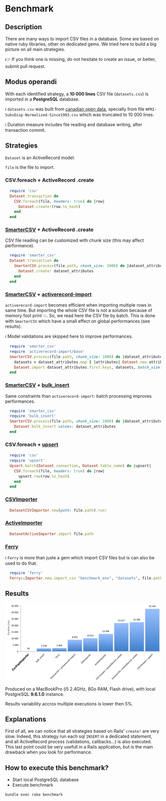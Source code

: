 # Benchmark

## Description

There are many ways to import CSV files in a database. Some are based on native ruby libraries, other on dedicated gems.
We tried here to build a big picture on all main strategies.

:point_right: If you think one is missing, do not hesitate to create an issue, or better, submit pull request.

## Modus operandi

With each identified strategy, a **10 000 lines** CSV file (`datasets.csv`) is imported in a **PostgreSQL** database.

:information_source: `datasets.csv` was built from [canadian open data](http://ouvert.canada.ca/data/fr/dataset), specially from file `NPRI-SubsDisp-Normalized-Since1993.csv` which was truncated to 10 000 lines.

:information_source: Duration measure includes file reading and database writing, after transaction commit.

## Strategies

`Dataset` is an ActiveRecord model.

`file` is the file to import.

### CSV.foreach + ActiveRecord .create

```ruby
  require 'csv'
  Dataset.transaction do
    CSV.foreach(file, headers: true) do |row|
      Dataset.create!(row.to_hash)
    end
  end
```

### [SmarterCSV](https://github.com/tilo/smarter_csv) + ActiveRecord .create

CSV file reading can be customized with chunk size (this may affect performance).

```ruby
  require 'smarter_csv'
  Dataset.transaction do
    SmarterCSV.process(file.path, chunk_size: 1000) do |dataset_attributes|
      Dataset.create! dataset_attributes
    end
  end
```

### [SmarterCSV](https://github.com/tilo/smarter_csv) + [activerecord-import](https://github.com/zdennis/activerecord-import)

`activerecord-import` becomes efficient when importing multiple rows in same time. But importing the whole CSV file is not a solution because of memory foot print :boom:. So, we read here the CSV file by batch. This is done with `SmarterCSV` which have a small effect on global performances (see results).

:information_source: Model validations are skipped here to improve performances.

```ruby
  require 'smarter_csv'
  require 'activerecord-import/base'
  SmarterCSV.process(file.path, chunk_size: 1000) do |dataset_attributes|
    datasets = dataset_attributes.map { |attributes| Dataset.new attributes }
    Dataset.import dataset_attributes.first.keys, datasets, batch_size: 100, validate: false
  end
```

### [SmarterCSV](https://github.com/tilo/smarter_csv) + [bulk_insert](https://github.com/jamis/bulk_insert)

Same constraints than `activerecord-import`: batch processing improves performances.

```ruby
  require 'smarter_csv'
  require 'bulk_insert'
  SmarterCSV.process(file.path, chunk_size: 1000) do |dataset_attributes|
    Dataset.bulk_insert values: dataset_attributes
  end
```

### CSV.foreach + [upsert](https://github.com/seamusabshere/upsert)

```ruby
  require 'csv'
  require 'upsert'
  Upsert.batch(Dataset.connection, Dataset.table_name) do |upsert|
    CSV.foreach(file, headers: true) do |row|
      upsert.row(row.to_hash)
    end
  end
```

### [CSVImporter](https://github.com/pcreux/csv-importer)

```ruby
  DatasetCSVImporter.new(path: file.path).run!
```

### [ActiveImporter](https://github.com/continuum/active_importer)

```ruby
  DatasetActiveImporter.import file.path
```

### [Ferry](https://github.com/cmu-is-projects/ferry)

:information_source: `Ferry` is more than juste a gem which import CSV files but is can also be used to do that.

```ruby
  require 'ferry'
  Ferry::Importer.new.import_csv "benchmark_env", "datasets", file.path
```


## Results

![Benchmark](result.png?raw=true "Benchmark")

Produced on a MacBookPro (i5 2.4GHz, 8Go RAM, Flash drive), with local PostgreSQL **9.6.1.0** instance.

Results variability accros multiple executions is lower then 5%.


## Explanations

First of all, we can notice that all strategies based on Rails' `create!` are very slow. Indeed, this strategy run each sql `INSERT` in a dedicated statement, and all ActiveRecord process (validations, callbacks...) is also executed. This last point could be very usefull in a Rails application, but is the main drawback when you look for performance.

## How to execute this benchmark?

- Start local PostgreSQL database
- Execute benchmark
```
bundle exec rake benchmark
```

